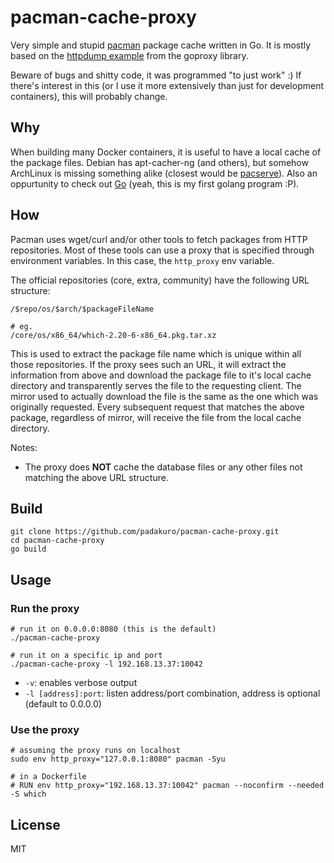 # pacman-cache-proxy

Very simple and stupid [pacman](https://wiki.archlinux.org/index.php/pacman) package cache written in Go. It is mostly based on the [httpdump example](https://github.com/elazarl/goproxy/blob/master/examples/httpdump/httpdump.go) from the goproxy library.

Beware of bugs and shitty code, it was programmed "to just work" :) If there's interest in this (or I use it more extensively than just for development containers), this will probably change.

## Why

When building many Docker containers, it is useful to have a local cache of the package files. Debian has apt-cacher-ng (and others), but somehow ArchLinux is missing something alike (closest would be [pacserve](http://xyne.archlinux.ca/projects/pacserve/)). Also an oppurtunity to check out [Go](http://golang.org/) (yeah, this is my first golang program :P).

## How

Pacman uses wget/curl and/or other tools to fetch packages from HTTP repositories. Most of these tools can use a proxy that is specified through environment variables. In this case, the `http_proxy` env variable.

The official repositories (core, extra, community) have the following URL structure:

```
/$repo/os/$arch/$packageFileName

# eg.
/core/os/x86_64/which-2.20-6-x86_64.pkg.tar.xz
```

This is used to extract the package file name which is unique within all those repositories. If the proxy sees such an URL, it will extract the information from above and download the package file to it's local cache directory and transparently serves the file to the requesting client.
The mirror used to actually download the file is the same as the one which was originally requested. Every subsequent request that matches the above package, regardless of mirror, will receive the file from the local cache directory.

Notes:

* The proxy does **NOT** cache the database files or any other files not matching the above URL structure.

## Build

```shell
git clone https://github.com/padakuro/pacman-cache-proxy.git
cd pacman-cache-proxy
go build
```

## Usage

### Run the proxy

```shell
# run it on 0.0.0.0:8080 (this is the default)
./pacman-cache-proxy

# run it on a specific ip and port
./pacman-cache-proxy -l 192.168.13.37:10042
```

* `-v`: enables verbose output
* `-l [address]:port`: listen address/port combination, address is optional (default to 0.0.0.0)

### Use the proxy

```shell
# assuming the proxy runs on localhost
sudo env http_proxy="127.0.0.1:8080" pacman -Syu

# in a Dockerfile
# RUN env http_proxy="192.168.13.37:10042" pacman --noconfirm --needed -S which
```

## License

MIT